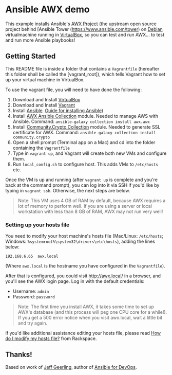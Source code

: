 # Ansible AWX demo

This example installs Ansible's [AWX Project](https://github.com/ansible/awx) (the upstream open source project behind [Ansible Tower (https://www.ansible.com/tower) on [Debian](http://www.debian.org) virtualmachine running in [VirtualBox](https://www.virtualbox.org/wiki/Downloads), so you can test and run AWX... to test and run more Ansible playbooks!

## Getting Started

This README file is inside a folder that contains a `Vagrantfile` (hereafter this folder shall be called the [vagrant_root]), which tells Vagrant how to set up your virtual machine in VirtualBox.

To use the vagrant file, you will need to have done the following:

  1. Download and Install [VirtualBox](https://www.virtualbox.org/wiki/Downloads)
  1. Download and Install [Vagrant](https://www.vagrantup.com/downloads.html)
  1. Install [Ansible](https://www.ansible.com/). [Guide for installing Ansible](http://docs.ansible.com/ansible/latest/intro_installation.html))
  1. Install [AWX Ansible Collection](https://github.com/ansible/awx/blob/devel/awx_collection/README.md) module. Needed to manage AWS with Ansible. Command: `ansible-galaxy collection install awx.awx`
  1. Install [Community.Crypto Collection](https://docs.ansible.com/ansible/latest/collections/community/crypto/) module. Needed to generate SSL certificate for AWX. Command: `ansible-galaxy collection install community.crypto`
  1. Open a shell prompt (Terminal app on a Mac) and cd into the folder containing the `Vagrantfile`
  1. Type in `vagrant up`, and Vagrant will create both new VMs and configure them.
  1. Run `local_config.sh` to configure host. This adds VMs to `/etc/hosts` etc.

Once the VM is up and running (after `vagrant up` is complete and you're back at the command prompt), you can log into it via SSH if you'd like by typing in `vagrant ssh`. Otherwise, the next steps are below.

> Note: This VM uses 4 GB of RAM by default, because AWX requires a lot of memory to perform well. If you are using a server or local workstation with less than 8 GB of RAM, AWX may not run very well!

### Setting up your hosts file

You need to modify your host machine's hosts file (Mac/Linux: `/etc/hosts`; Windows: `%systemroot%\system32\drivers\etc\hosts`), adding the lines below:

    192.168.6.65  awx.local

(Where `awx.local` is the hostname you have configured in the `Vagrantfile`).

After that is configured, you could visit http://awx.local/ in a browser, and you'll see the AWX login page. Log in with the default credentials:

  - Username: `admin`
  - Password: `password`

> Note: The first time you install AWX, it takes some time to set up AWX's database (and this process will peg one CPU core for a while!). If you get a 500 error notice when you visit awx.local, wait a little bit and try again.

If you'd like additional assistance editing your hosts file, please read [How do I modify my hosts file?](http://www.rackspace.com/knowledge_center/article/how-do-i-modify-my-hosts-file) from Rackspace.

## Thanks!

Based on work of [Jeff Geerling](https://www.jeffgeerling.com/), author of [Ansible for DevOps](https://www.ansiblefordevops.com/).
